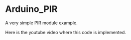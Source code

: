 # Arduino_PIR
A very simple PIR module example.

Here is the youtube video where this code is implemented.
